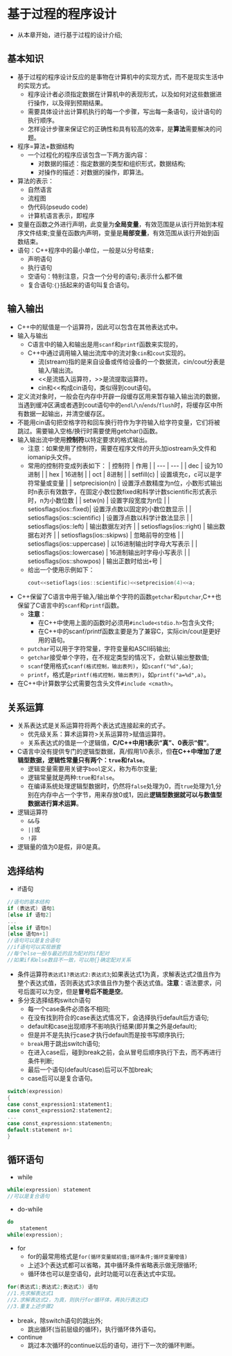 # 基于过程的程序设计
- 从本章开始，进行基于过程的设计介绍;
## 基本知识
- 基于过程的程序设计反应的是事物在计算机中的实现方式，而不是现实生活中的实现方式。
  - 程序设计者必须指定数据在计算机中的表现形式，以及如何对这些数据进行操作，以及得到预期结果。
  - 需要具体设计出计算机执行的每一个步骤，写出每一条语句，设计语句的执行顺序。
  - 怎样设计步骤来保证它的正确性和具有较高的效率，是**算法**需要解决的问题。
- 程序=算法+数据结构
  - 一个过程化的程序应该包含一下两方面内容：
	- 对数据的描述：指定数据的类型和组织形式，数据结构;
	- 对操作的描述：对数据的操作，即算法。
- 算法的表示：
  - 自然语言
  - 流程图
  - 伪代码(pseudo code)
  - 计算机语言表示，即程序
- 变量在函数之外进行声明，此变量为**全局变量**，有效范围是从该行开始到本程序文件结束;变量在函数内声明，变量是**局部变量**，有效范围从该行开始到函数结束。
- 语句：C++程序中的最小单位，一般是以分号结束`;`
  - 声明语句
  - 执行语句
  - 空语句：特别注意，只含一个分号的语句`;`表示什么都不做
  - 复合语句:`{}`括起来的语句叫复合语句。
## 输入输出
- C++中的赋值是一个运算符，因此可以包含在其他表达式中。
- 输入与输出
  - C语言中的输入和输出是用`scanf`和`printf`函数来实现的，
  - C++中通过调用输入输出流库中的流对象`cin`和`cout`实现的。
	- 流(stream)指的是来自设备或传给设备的一个数据流，cin/cout分表是输入/输出流。
	- <<是流插入运算符，>>是流提取运算符。
	- cin和<<构成cin语句，类似得到cout语句。
- 定义流对象时，一般会在内存中开辟一段缓存区用来暂存输入输出流的数据，当遇到缓冲区满或者遇到cout语句中的`endl`/`\n`/`ends`/`flush`时，将缓存区中所有数据一起输出，并清空缓存区。
- 不能用cin语句把空格字符和回车换行符作为字符输入给字符变量，它们将被跳过。需要输入空格/换行时需要使用getchar()函数。
- 输入输出流中使用**控制符**以特定要求的格式输出。
  - 注意：如果使用了控制符，需要在程序文件的开头加iostream头文件和iomanip头文件。
  - 常用的控制符变成列表如下：
| 控制符 | 作用 |
| --- | --- |
| dec | 设为10进制 |
| hex | 16进制 |
| oct | 8进制 |
| setfill(c) | 设置填充c，c可以是字符常量或变量 |
| setprecision(n) | 设置浮点数精度为n位，小数形式输出时n表示有效数字，在固定小数位数fixed和科学计数scientific形式表示时，n为小数位数 |
| setw(n) | 设置字段宽度为n位 |
| setiosflags(ios::fixed)| 设置浮点数以固定的小数位数显示 |
| setiosflags(ios::scientific) | 设置浮点数以科学计数法显示 |
| setiosflags(ios::left) | 输出数据左对齐 |
| setiosflags(ios::right) | 输出数据右对齐 |
| setiosflags(ios::skipws) | 忽略前导的空格 |
| setiosflags(ios::uppercase) | 以16进制输出时字母大写表示 |
| setiosflags(ios::lowercase) | 16进制输出时字母小写表示 |
| setiosflags(ios::showpos) | 输出正数时给出`+`号 |
  - 给出一个使用示例如下：
	```c++
	cout<<setioflags(ios::scientific)<<setprecision(4)<<a;
	```
- C++保留了C语言中用于输入/输出单个字符的函数`getchar`和`putchar`,C++也保留了C语言中的`scanf`和`printf`函数。
  - **注意**：
	- 在C++中使用上面的函数时必须用`#include<stdio.h>`包含头文件;
	- 在C++中的scanf/printf函数主要是为了兼容C，实际cin/cout是更好用的语句。
  - `putchar`可以用于字符常量，字符变量和ASCII码输出;
  - `getchar`接受单个字符，在不规定类型的情况下，会默认输出整数值;
  - `scanf`使用格式`scanf(格式控制，输出表列)`，如`scanf("%d",&a)`;
  - `printf`，格式是`printf(格式控制，输出表列)`，如`printf("a=%d",a)`。
- 在C++中计算数学公式需要包含头文件`#include <cmath>`。
## 关系运算
- 关系表达式是关系运算符将两个表达式连接起来的式子。
  - 优先级关系：算术运算符>关系运算符>赋值运算符。
  - 关系表达式的值是一个逻辑值，**C/C++中用1表示“真”、0表示“假”**。
- C语言中没有提供专门的逻辑型数据，真/假用1/0表示，但**在C++中增加了逻辑型数据，逻辑性常量只有两个：`true`和`false`**。
  - 逻辑变量需要用关键字`bool`定义，称为布尔变量;
  - 逻辑常量就是两种:`true`和`false`。
  - 在编译系统处理逻辑型数据时，仍然将`false`处理为0，而`true`处理为1,分别在内存中占一个字节，用来存放0或1，因此**逻辑型数据就可以与数值型数据进行算术运算**。
- 逻辑运算符
  - `&&`与
  - `||`或
  - `!`非
- 逻辑量的值为0是假，非0是真。

## 选择结构
- if语句
```c++
//语句的基本结构
if (表达式) 语句1
[else if 语句2]
...
[else if 语句n]
[else 语句n+1]
//语句可以是复合语句
//if语句可以实现嵌套
//每个else一般与最近的且为配对的if配对
//如果if和else数目不一致，可以用{}确定配对关系
```
- 条件运算符`表达式1?表达式2:表达式3`;如果表达式1为真，求解表达式2值且作为整个表达式值，否则表达式3求值且作为整个表达式值。**注意**：语法要求，问号后面可以为空，但是**冒号后不能是空**。
- 多分支选择结构switch语句
  - 每一个case条件必须各不相同;
  - 在没有找到符合的case表达式情况下，会选择执行default后方语句;
  - default和case出现顺序不影响执行结果(即并集之外是default);
  - 但是并不是先执行case才执行default而是按书写顺序执行;
  - `break`用于跳出switch语句;
  - 在进入case后，碰到break之前，会从冒号后顺序执行下去，而不再进行条件判断;
  - 最后一个语句(default/case)后可以不加break;
  - case后可以是复合语句。
```c++
switch(expression)
{
case const_expression1:statement1;
case const_expression2:statement2;
...
case const_expressionn:statementn;
default:statement n+1
}
```
## 循环语句
- while
```c++
while(expression) statement
//可以是复合语句
```
- do-while
```c++
do
	statement
while(expression);
```
- for
  - for的最常用格式是`for(循环变量赋初值;循环条件;循环变量增值)`
  - 上述3个表达式都可以省略，其中循环条件省略表示做无限循环;
  - 循环体也可以是空语句，此时功能可以在表达式中实现。
```c++
for(表达式1;表达式2;表达式3) 语句
//1.先求解表达式1
//2.求解表达式2，为真，则执行for循环体，再执行表达式3
//3.重复上述步骤2
```
- break，除switch语句的跳出外;
  - 跳出循环(当前层级的循环)，执行循环体外语句。
- continue
  - 跳过本次循环的continue以后的语句，进行下一次的循环判断。
